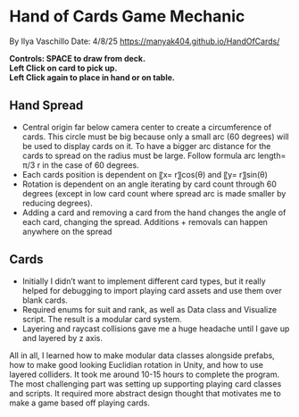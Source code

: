 # Hand of Cards Game Mechanic
By Ilya Vaschillo
Date: 4/8/25
https://manyak404.github.io/HandOfCards/

**Controls: 
SPACE to draw from deck.  
Left Click on card to pick up.  
Left Click again to place in hand or on table.**

## Hand Spread
- Central origin far below camera center to create a circumference of cards. This circle must be big because only a small arc (60 degrees) will be used to display cards on it. To have a bigger arc distance for the cards to spread on the radius must be large. Follow formula arc length=  π/3 r in the case of 60 degrees.
- Each cards position is dependent on 〖x= r〗⁡cos(θ)  and  〖y= r〗⁡sin(θ) 
- Rotation is dependent on an angle iterating by card count through 60 degrees (except in low card count where spread arc is made smaller by reducing degrees).
- Adding a card and removing a card from the hand changes the angle of each card, changing the spread. Additions + removals can happen anywhere on the spread

## Cards
- Initially I didn’t want to implement different card types, but it really helped for debugging to import playing card assets and use them over blank cards.
- Required enums for suit and rank, as well as Data class and Visualize script. The result is a modular card system.
- Layering and raycast collisions gave me a huge headache until I gave up and layered by z axis.

All in all, I learned how to make modular data classes alongside prefabs, how to make good looking Euclidian rotation in Unity, and how to use layered colliders. It took me around 10-15 hours to complete the program. The most challenging part was setting up supporting playing card classes and scripts. It required more abstract design thought that motivates me to make a game based off playing cards.
